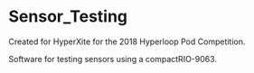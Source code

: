 # Sensor_Testing
Created for HyperXite for the 2018 Hyperloop Pod Competition.


Software for testing sensors using a compactRIO-9063.